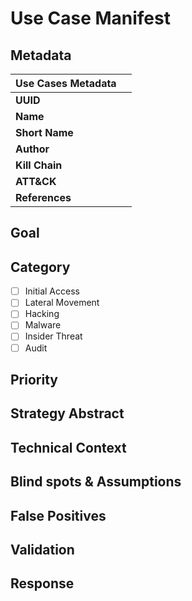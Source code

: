 # Use Case Manifest

## Metadata

| **Use Cases Metadata** ||
| --- | --- |
| **UUID** | |
| **Name** | |
| **Short Name** | |
| **Author** | |
| **Kill Chain** | |
| **ATT&CK** | |
| **References** | |

## Goal

## Category

- [ ] Initial Access
- [ ] Lateral Movement
- [ ] Hacking
- [ ] Malware
- [ ] Insider Threat
- [ ] Audit

## Priority

## Strategy Abstract

## Technical Context

## Blind spots & Assumptions

## False Positives

## Validation

## Response

